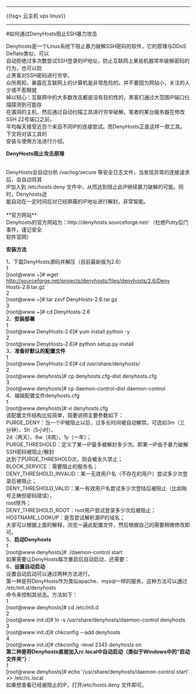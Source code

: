 

---
{{tag> 云主机 vps linux}}

---
<!-- --- title: 如何通过DenyHosts阻止SSH暴力攻击 -->
#如何通过DenyHosts阻止SSH暴力攻击


Denyhosts是一个Linux系统下阻止暴力破解SSH密码的软件，它的原理与DDoS Deflate类似，可以<br> 
 自动拒绝过多次数尝试SSH登录的IP地址，防止互联网上某些机器常年破解密码的行为，也可以防<br> 
止黑客对SSH密码进行穷举。<br> 
众所周知，暴露在互联网上的计算机是非常危险的。并不要因为网站小，关注的人少或不惹眼就<br> 
掉以轻心：互联网中的大多数攻击都是没有目的性的，黑客们通过大范围IP端口扫描探测到可能存<br> 
在漏洞的主机，然后通过自动扫描工具进行穷举破解。笔者的某台服务器在修改SSH 22号端口之前，<br> 
平均每天接受近百个来自不同IP的连接尝试。而DenyHosts正是这样一款工具。下文将对该工具的<br> 
安装与使用方法进行介绍。<br> 
 
**DenyHosts阻止攻击原理** 

<br> 
DenyHosts会自动分析 /var/log/secure 等安全日志文件，当发现异常的连接请求后，会自动将其<br> 
IP加入到 /etc/hosts.deny 文件中，从而达到阻止此IP继续暴力破解的可能。同时，Denyhosts还<br> 
能自动在一定时间后对已经屏蔽的IP地址进行解封，非常智能。<br> 
 <br> 
**官方网站**<br> 
Denyhosts的官方网站为：http://denyhosts.sourceforge.net/ （杜绝Putty后门事件，谨记安全<br> 
软件官网）<br> 
 
**安装方法**<br> 
 
1、下载DenyHosts源码并解压（目前最新版为2.6）<br> 
1<br> 
[root@www ~]# wget http://sourceforge.net/projects/denyhosts/files/denyhosts/2.6/Deny<br> 
Hosts-2.6.tar.gz<br> 
2<br> 
[root@www ~]# tar zxvf DenyHosts-2.6.tar.gz<br> 
3<br> 
[root@www ~]# cd DenyHosts-2.6<br> 
2、**安装部署**<br> 
1<br> 
[root@www DenyHosts-2.6]# yum install python -y<br> 
2<br> 
[root@www DenyHosts-2.6]# python setup.py install<br> 
3、**准备好默认的配置文件**<br> 
1<br> 
[root@www DenyHosts-2.6]# cd /usr/share/denyhosts/<br> 
2<br> 
[root@www denyhosts]# cp denyhosts.cfg-dist denyhosts.cfg<br> 
3<br> 
[root@www denyhosts]# cp daemon-control-dist daemon-control<br> 
4、编辑配置文件denyhosts.cfg<br> 
1<br> 
[root@www denyhosts]# vi denyhosts.cfg<br> 
该配置文件结构比较简单，简要说明主要参数如下：<br> 
PURGE_DENY：当一个IP被阻止以后，过多长时间被自动解禁。可选如3m（三分钟）、5h（5小时）、<br> 
2d（两天）、8w（8周）、1y（一年）；<br> 
PURGE_THRESHOLD：定义了某一IP最多被解封多少次。即某一IP由于暴力破解SSH密码被阻止/解封<br> 
达到了PURGE_THRESHOLD次，则会被永久禁止；<br> 
BLOCK_SERVICE：需要阻止的服务名；<br> 
DENY_THRESHOLD_INVALID：某一无效用户名（不存在的用户）尝试多少次登录后被阻止；<br> 
DENY_THRESHOLD_VALID：某一有效用户名尝试多少次登陆后被阻止（比如账号正确但密码错误），<br> 
root除外；<br> 
DENY_THRESHOLD_ROOT：root用户尝试登录多少次后被阻止；<br> 
HOSTNAME_LOOKUP：是否尝试解析源IP的域名；<br> 
大家可以根据上面的解释，浏览一遍此配置文件，然后根据自己的需要稍微修改即可。<br> 
5、**启动Denyhosts**<br> 
1<br> 
[root@www denyhosts]# ./daemon-control start<br> 
如果需要让DenyHosts每次重启后自动启动，还需要：<br> 
6、**设置自动启动**<br> 
设置自动启动可以通过两种方法进行。<br> 
第一种是将DenyHosts作为类似apache、mysql一样的服务，这种方法可以通过 /etc/init.d/denyhosts <br> 
命令来控制其状态。方法如下：<br> 
1<br> 
[root@www denyhosts]# cd /etc/init.d<br> 
2<br> 
[root@www init.d]# ln -s /usr/share/denyhosts/daemon-control denyhosts<br> 
3<br> 
[root@www init.d]# chkconfig --add denyhosts<br> 
4<br> 
[root@www init.d]# chkconfig -level 2345 denyhosts on<br> 
**第二种是将Denyhosts直接加入rc.local中自动启动（类似于Windows中的“启动文件夹”）**：<br> 
1<br> 
[root@www denyhosts]# echo '/usr/share/denyhosts/daemon-control start' >> /etc/rc.local<br> 
如果想查看已经被阻止的IP，打开/etc/hosts.deny 文件即可。<br> 